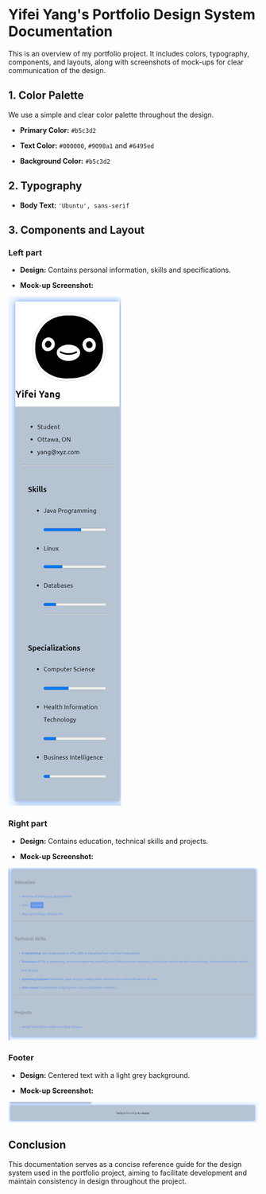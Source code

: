 # Yifei Yang's Portfolio Design System Documentation

This is an overview of my portfolio project. It includes colors, typography, components, and layouts, along with screenshots of mock-ups for clear communication of the design.

## **1. Color Palette**

We use a simple and clear color palette throughout the design.

- **Primary Color:** `#b5c3d2`

- **Text Color:** `#000000`, `#9098a1` and `#6495ed`

- **Background Color:** `#b5c3d2`

## **2. Typography**

- **Body Text:** `'Ubuntu', sans-serif`

## **3. Components and Layout**

### Left part

- **Design:** Contains personal information, skills and specifications.

- **Mock-up Screenshot:**

![left](left.png)

### Right part

- **Design:** Contains education, technical skills and projects.

- **Mock-up Screenshot:**

![right](right.png)

### Footer

- **Design:** Centered text with a light grey background.

- **Mock-up Screenshot:**

![footer](footer.png)

## **Conclusion**

This documentation serves as a concise reference guide for the design system used in the portfolio project, aiming to facilitate development and maintain consistency in design throughout the project.
